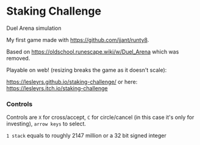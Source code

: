 # Staking Challenge
Duel Arena simulation

My first game made with https://github.com/jjant/runty8.

Based on https://oldschool.runescape.wiki/w/Duel_Arena which was removed.

Playable on web! (resizing breaks the game as it doesn't scale):

https://lesleyrs.github.io/staking-challenge/
or here:
https://lesleyrs.itch.io/staking-challenge

### Controls
Controls are `X` for cross/accept, `C` for circle/cancel (in this case it's only for investing), `arrow keys` to select.

`1 stack` equals to roughly 2147 million or a 32 bit signed integer
